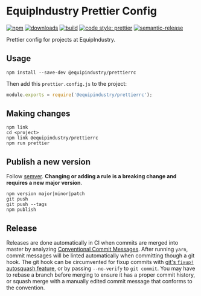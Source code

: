 # EquipIndustry Prettier Config

[![npm](https://img.shields.io/npm/v/@equipindustry/prettierrc.svg)](https://www.npmjs.com/package/@equipindustry/prettierrc)
[![downloads](https://img.shields.io/npm/dt/@equipindustry/prettierrc.svg)](https://www.npmjs.com/package/@equipindustry/prettierrc)
[![build](https://travis-ci.org/equipindustry/prettierrc.svg?branch=master)](https://travis-ci.org/equipindustry/prettierrc)
[![code style: prettier](https://img.shields.io/badge/code_style-prettier-ff69b4.svg)](https://github.com/prettier/prettier)
[![semantic-release](https://img.shields.io/badge/%20%20%F0%9F%93%A6%F0%9F%9A%80-semantic--release-e10079.svg)](https://github.com/semantic-release/semantic-release)

Prettier config for projects at EquipIndustry.

## Usage

```
npm install --save-dev @equipindustry/prettierrc
```

Then add this `prettier.config.js` to the project:

```js
module.exports = require('@equipindustry/prettierrc');
```

## Making changes

```
npm link
cd <project>
npm link @equipindustry/prettierrc
npm run prettier
```

## Publish a new version

Follow [semver](http://semver.org/). **Changing or adding a rule is a breaking change and requires a new major version**.

```
npm version major|minor|patch
git push
git push --tags
npm publish
```

## Release

Releases are done automatically in CI when commits are merged into master by analyzing [Conventional Commit Messages](https://conventionalcommits.org/).
After running `yarn`, commit messages will be linted automatically when committing though a git hook.
The git hook can be circumvented for fixup commits with [git's `fixup!` autosquash feature](https://fle.github.io/git-tip-keep-your-branch-clean-with-fixup-and-autosquash.html), or by passing `--no-verify` to `git commit`.
You may have to rebase a branch before merging to ensure it has a proper commit history, or squash merge with a manually edited commit message that conforms to the convention.
